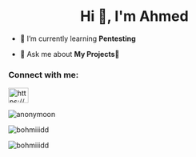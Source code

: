 <h1 align="center">Hi 👋, I'm Ahmed</h1>



- 🌱 I’m currently learning **Pentesting**

- 💬 Ask me about **My Projects🥇**

<h3 align="left">Connect with me:</h3>
<p align="left">
<a href="https://www.youtube.com/c/https://www.youtube.com/@black1_1hat" target="blank"><img align="center" src="https://raw.githubusercontent.com/rahuldkjain/github-profile-readme-generator/master/src/images/icons/Social/youtube.svg" alt="https://www.youtube.com/@black1_1hat" height="30" width="40" /></a>
</p>

![anonymoon](https://github.com/user-attachments/assets/702d49ae-7d7a-41e3-936b-71ff01355183)


<p><img align="center" src="https://github-readme-stats.vercel.app/api/top-langs?username=bohmiiidd&show_icons=true&locale=en&layout=compact" alt="bohmiiidd" /></p>

<p><img align="center" src="https://github-readme-streak-stats.herokuapp.com/?user=bohmiiidd&" alt="bohmiiidd" /></p>

